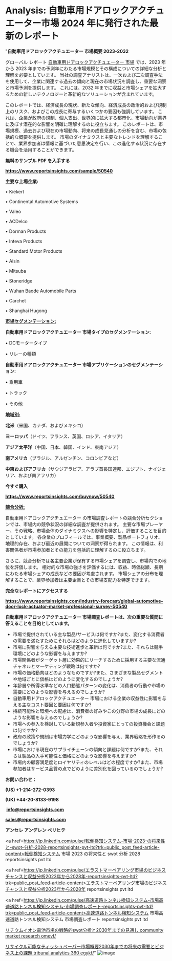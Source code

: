 # Analysis: 自動車用ドアロックアクチュエーター市場 2024 年に発行された最新のレポート

"<strong>自動車用ドアロックアクチュエーター 市場概要 2023-2032</strong>

グローバル レポート <a href=https://www.reportsinsights.com/sample/50540>自動車用ドアロックアクチュエーター 市場</a> では、2023 年から 2023 年までの予測年にわたる市場規模とその構成についての詳細な分析と理解を必要としています。 当社の調査アナリストは、一次および二次調査手法を使用して、企業に関連する過去の傾向と現在の市場状況を調査し、重要な洞察と市場予測を提供します。 これには、2032 年までに収益と市場シェアを拡大​​するための新しいテクノロジーと革新的なソリューションが含まれています。

このレポートでは、経済成長の現状、新たな傾向、経済成長の政治的および規制上のリスク、およびこの成長に寄与するいくつかの要因も強調しています。 これは、企業が政府の規制、個人支出、世界的に拡大する都市化、市場動向が業界に及ぼす潜在的な影響を明確に理解するのに役立ちます。 このレポートは、市場規模、過去および現在の市場動向、将来の成長見通しの分析を含む、市場の包括的な概要を提供します。 市場のダイナミクスと主要なトレンドを理解することで、業界参加者は情報に基づいた意思決定を行い、この進化する状況に存在する機会を活用することができます。

<strong><b>無料のサンプル PDF を入手する</b></strong>

<a href=https://www.reportsinsights.com/sample/50540><strong><u>https://www.reportsinsights.com/sample/50540</u></strong></a>

<strong>主要な上場企業:</strong>

• Kiekert

• Continental Automotive Systems

• Valeo

• ACDelco

• Dorman Products

• Inteva Products

• Standard Motor Products

• Aisin

• Mitsuba

• Stoneridge

• Wuhan Baode Automobile Parts

• Carchet

• Shanghai Hugong

<strong><u>市場セグメンテーション</u></strong><strong><u>:</u></strong>

<strong>自動車用ドアロックアクチュエーター 市場タイプのセグメンテーション:</strong>

• DCモータータイプ

• リレーの種類

<strong>自動車用ドアロックアクチュエーター 市場アプリケーションのセグメンテーション:</strong>

• 乗用車

• トラック

• その他

<strong><u>地域別</u></strong><strong><u>:</u></strong>

<strong>北米</strong>（米国、カナダ、およびメキシコ）

<strong>ヨーロッパ</strong>（ドイツ、フランス、英国、ロシア、イタリア）

<strong>アジア太平洋</strong>（中国、日本、韓国、インド、東南アジア）

<strong>南アメリカ</strong>（ブラジル、アルゼンチン、コロンビアなど）

<strong>中東およびアフリカ</strong>（サウジアラビア、アラブ首長国連邦、エジプト、ナイジェリア、および南アフリカ）

<strong>今すぐ購入</strong>

<a href=https://www.reportsinsights.com/buynow/50540><strong><u>https://www.reportsinsights.com/buynow/50540</u></strong></a>

<strong><u>競合分析:</u></strong>

自動車用ドアロックアクチュエーター の市場調査レポートの競合分析セクションでは、市場内の競争状況の詳細な調査が提供されます。 主要な市場プレーヤー、その戦略、市場全体のダイナミクスへの影響を特定し、評価することを目的としています。 各企業のプロフィールでは、事業概要、製品ポートフォリオ、地理的存在、および最近の展開についての洞察が得られます。 この情報は、利害関係者が市場参加者とその能力を包括的に理解するのに役立ちます。

さらに、競合分析では各主要企業が保有する市場シェアを調査し、市場内での地位を評価します。 相対的な市場の強さを評価するには、収益、時価総額、長期にわたる市場シェアの成長などの要因が考慮されます。 市場シェアの分布を理解することで、業界参加者は主要企業とその市場支配力を特定できます。

<strong>完全なレポートにアクセスする</strong>

<a href=https://www.reportsinsights.com/industry-forecast/global-automotive-door-lock-actuator-market-professional-survey-50540><strong><u><b>https://www.reportsinsights.com/industry-forecast/global-automotive-door-lock-actuator-market-professional-survey-50540</b></u></strong></a>

<strong><b>自動車用ドアロックアクチュエーター 市場調査レポートは、次の重要な質問に答えることを目的としています。</b></strong>
<ul>
  <li>市場で提供されている主な製品/サービスは何ですか?また、変化する消費者の需要を満たすためにそれらはどのように進化していますか?</li>
  <li>市場に影響を与える主要な技術進歩と革新は何ですか?また、それらは競争環境にどのような影響を与えますか?</li>
  <li>市場関係者がターゲット層に効果的にリーチするために採用する主要な流通チャネルとマーケティング戦略は何ですか?</li>
  <li>市場の価格動向はどのようなものですか?また、さまざまな製品セグメントや地域ごとに価格はどのように変化するのでしょうか?</li>
  <li>年齢層や所得水準などの人口動態パターンの変化は、消費者の行動や市場の需要にどのような影響を与えるのでしょうか?</li>
  <li>自動車用ドアロックアクチュエーター 市場における企業の収益性に影響を与える主なコスト要因と要因は何ですか?</li>
  <li>持続可能性と環境への配慮は、消費者の好みやこの分野の市場の成長にどのような影響を与えるのでしょうか?</li>
  <li>市場への参入を検討している新規参入者や投資家にとっての投資機会と課題は何ですか?</li>
  <li>政府の政策や規制は市場力学にどのような影響を与え、業界戦略を形作るのでしょうか?</li>
  <li>市場における現在のサプライチェーンの傾向と課題は何ですか?また、それらは製品の入手可能性と価格にどのような影響を与えますか?</li>
  <li>市場内の顧客満足度とロイヤリティのレベルはどの程度ですか?また、市場参加者はサービス品質の点でどのように差別化を図っているのでしょうか?</li>
</ul>
<strong>お問い合わせ：</strong>

<strong>(US) +1-214-272-0393</strong>

<strong>(UK) +44-20-8133-9198</strong>

<strong> </strong><a href=info@reportsinsights.com><strong><u>info@reportsinsights.com</u></strong></a>

<a href=sales@reportsinsights.com><strong><u>sales@reportsinsights.com</u></strong></a>

<strong>アンセレ アンデレン ベリヒテ</strong>

<a href=https://jp.linkedin.com/pulse/転倒検知システム-市場-2023-の将来性と-swot-分析-2028-reportsinsights-pvt-ltd?trk=public_post_feed-article-content>転倒検知システム 市場 2023 の将来性と swot 分析 2028 reportsinsights pvt ltd</a>

<a href=https://jp.linkedin.com/pulse/エラストマーベアリング市場のビジネスチャンスと収益分析2023年から2028年-reportsinsights-pvt-ltd?trk=public_post_feed-article-content>エラストマーベアリング市場のビジネスチャンスと収益分析2023年から2028年 reportsinsights pvt ltd</a>

<a href=https://jp.linkedin.com/pulse/高速道路トンネル検知システム-市場高速道路トンネル検知システム-市場調査レポート-reportsinsights-pvt-ltd?trk=public_post_feed-article-content>高速道路トンネル検知システム 市場高速道路トンネル検知システム 市場調査レポート reportsinsights pvt ltd</a>

<a href=https://www.linkedin.com/pulse/リチウムイオン電池市場の戦略的swot分析と2030年までの見通し-community-market-research-omevf/>リチウムイオン電池市場の戦略的swot分析と2030年までの見通し community market research omevf/</a>

<a href=https://www.linkedin.com/pulse/リサイクル可能なティッシュペーパー市場概要2030年までの将来の需要とビジネス上の課題-tribunal-analytics-360-egykf/>リサイクル可能なティッシュペーパー市場概要2030年までの将来の需要とビジネス上の課題 tribunal analytics 360 egykf/</a>"
![image](https://github.com/gayatrid12/RIMarket/assets/158473851/216004b0-0073-4392-aa74-eb3fe0a63bec)
